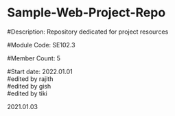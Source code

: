 # Sample-Web-Project-Repo

#Description: Repository dedicated for project resources

#Module Code: SE102.3

#Member Count: 5

#Start date: 2022.01.01\
#edited by rajith\
#edited by gish\
#edited by tiki

2021.01.03

